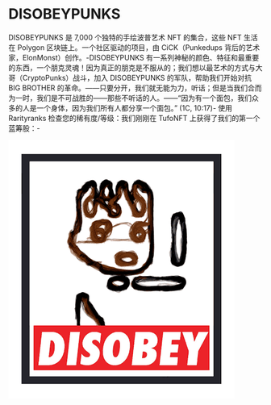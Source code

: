 # DISOBEYPUNKS

DISOBEYPUNKS 是 7,000 个独特的手绘波普艺术 NFT 的集合，这些 NFT 生活在 Polygon 区块链上。一个社区驱动的项目，由 CiCK（Punkedups 背后的艺术家，ElonMonst）创作。-DISOBEYPUNKS 有一系列神秘的颜色、特征和最重要的东西，一个朋克灵魂！因为真正的朋克是不服从的；我们想以最艺术的方式与大哥（CryptoPunks）战斗，加入 DISOBEYPUNKS 的军队，帮助我们开始对抗 BIG BROTHER 的革命。——只要分开，我们就无能为力，听话；但是当我们合而为一时，我们是不可战胜的——那些不听话的人。——“因为有一个面包，我们众多的人是一个身体，因为我们所有人都分享一个面包。” (1C, 10:17)- 使用 Rarityranks 检查您的稀有度/等级：我们刚刚在 TufoNFT 上获得了我们的第一个蓝筹股：-

![NFT](unnamed.png)
